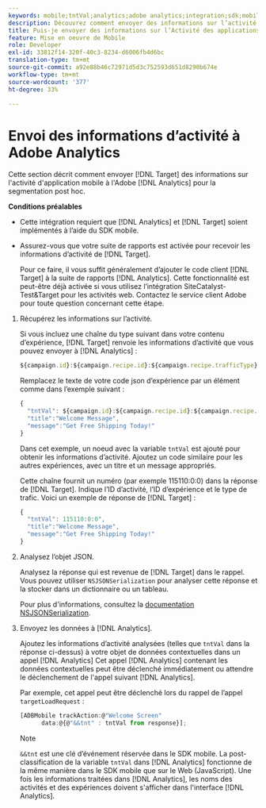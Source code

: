 ```yaml
---
keywords: mobile;tntVal;analytics;adobe analytics;integration;sdk;mobile sdk;
description: Découvrez comment envoyer des informations sur l’activité d’Adobe [!DNL Target] d’applications mobiles à Adobe Analytics pour la segmentation ad hoc.
title: Puis-je envoyer des informations sur l’Activité des applications mobiles à Analytics ?
feature: Mise en oeuvre de Mobile
role: Developer
exl-id: 33812f14-320f-40c3-8234-d6006fb4d6bc
translation-type: tm+mt
source-git-commit: a92e88b46c72971d5d3c752593d651d8290b674e
workflow-type: tm+mt
source-wordcount: '377'
ht-degree: 33%

---
```


# Envoi des informations d’activité à Adobe Analytics

Cette section décrit comment envoyer [!DNL Target] des informations sur l&#39;activité d&#39;application mobile à l&#39;Adobe [!DNL Analytics] pour la segmentation post hoc.

**Conditions préalables**

* Cette intégration requiert que [!DNL Analytics] et [!DNL Target] soient implémentés à l’aide du SDK mobile.
* Assurez-vous que votre suite de rapports est activée pour recevoir les informations d’activité de [!DNL Target].

   Pour ce faire, il vous suffit généralement d’ajouter le code client [!DNL Target] à la suite de rapports [!DNL Analytics]. Cette fonctionnalité est peut-être déjà activée si vous utilisez l’intégration SiteCatalyst-Test&amp;Target pour les activités web. Contactez le service client Adobe pour toute question concernant cette étape.

1. Récupérez les informations sur l’activité.

   Si vous incluez une chaîne du type suivant dans votre contenu d’expérience, [!DNL Target] renvoie les informations d’activité que vous pouvez envoyer à [!DNL Analytics] :

   ```javascript
   ${campaign.id}:${campaign.recipe.id}:${campaign.recipe.trafficType}
   ```

   Remplacez le texte de votre code json d’expérience par un élément comme dans l’exemple suivant :

   ```javascript
   { 
     "tntVal": ${campaign.id}:${campaign.recipe.id}:${campaign.recipe.trafficType}", 
     "title":"Welcome Message", 
     "message":"Get Free Shipping Today!" 
   }
   ```

   Dans cet exemple, un noeud avec la variable `tntVal` est ajouté pour obtenir les informations d’activité. Ajoutez un code similaire pour les autres expériences, avec un titre et un message appropriés.

   Cette chaîne fournit un numéro (par exemple 115110:0:0) dans la réponse de [!DNL Target]. Indique l’ID d’activité, l’ID d’expérience et le type de trafic. Voici un exemple de réponse de [!DNL Target] :

   ```javascript
   { 
     "tntVal": 115110:0:0", 
     "title":"Welcome Message", 
     "message":"Get Free Shipping Today!" 
   }
   ```

1. Analysez l’objet JSON.

   Analysez la réponse qui est revenue de [!DNL Target] dans le rappel. Vous pouvez utiliser `NSJSONSerialization` pour analyser cette réponse et la stocker dans un dictionnaire ou un tableau.

   Pour plus d&#39;informations, consultez la [documentation NSJSONSerialization](https://developer.apple.com/library/ios/documentation/Foundation/Reference/NSJSONSerialization_Class/#//apple_ref/occ/clm/NSJSONSerialization/JSONObjectWithData:options:error).

1. Envoyez les données à [!DNL Analytics].

   Ajoutez les informations d’activité analysées (telles que `tntVal` dans la réponse ci-dessus) à votre objet de données contextuelles dans un appel [!DNL Analytics] Cet appel [!DNL Analytics] contenant les données contextuelles peut être déclenché immédiatement ou attendre le déclenchement de l&#39;appel suivant [!DNL Analytics].

   Par exemple, cet appel peut être déclenché lors du rappel de l’appel `targetLoadRequest` :

   ```javascript
   [ADBMobile trackAction:@"Welcome Screen"  
         data:@{@"&&tnt" : tntVal from response}];
   ```

   >[!NOTE]
   >
   >`&&tnt` est une clé d’événement réservée dans le SDK mobile. La post-classification de la variable `tntVal` dans [!DNL Analytics] fonctionne de la même manière dans le SDK mobile que sur le Web (JavaScript). Une fois les informations traitées dans [!DNL Analytics], les noms des activités et des expériences doivent s&#39;afficher dans l&#39;interface [!DNL Analytics].
